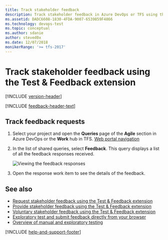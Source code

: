 ```yaml
---
title: Track stakeholder feedback
description: Track stakeholder feedback in Azure DevOps or TFS using the Exploratory Testing browser extension when you want to test your applications
ms.assetid: DADC6608-1830-4FDA-9007-6539859F4866
ms.technology: devops-test
ms.topic: conceptual
ms.author: sdanie
author: steved0x
ms.date: 12/07/2018
monikerRange: '>= tfs-2017'
---
```


# Track stakeholder feedback using the Test &amp; Feedback extension

[!INCLUDE [version-header](includes/version-header.md)]

[!INCLUDE [feedback-header-text](includes/feedback-header-text.md)]

<a name="track"></a>

## Track feedback requests

1.  Select your project and open the **Queries** page of the **Agile** section in Azure DevOps or the **Work** hub in TFS.
    [Web portal navigation](../project/navigation/index.md)

1.  In the list of shared queries, select **Feedback**.
    This query displays a list of all the feedback responses received.

    ![Viewing the feedback responses](media/track-stakeholder-feedback/track-stakeholder-feedback-31.png)

1.  Open the response work item to see the details of the feedback.

## See also

- [Request stakeholder feedback using the Test &amp; Feedback extension](request-stakeholder-feedback.md#request)
- [Provide stakeholder feedback using the Test &amp; Feedback extension](provide-stakeholder-feedback.md#provide)
- [Voluntary stakeholder feedback using the Test &amp; Feedback extension](voluntary-stakeholder-feedback.md#voluntary)
- [Exploratory test and submit feedback directly from your browser](perform-exploratory-tests.md)
- [Overview of manual and exploratory testing](index.yml)

[!INCLUDE [help-and-support-footer](includes/help-and-support-footer.md)]

